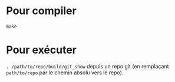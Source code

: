 

# Pour compiler
`make`

# Pour exécuter
`. /path/to/repo/build/git_show` depuis un repo git (en remplaçant `path/to/repo` par le chemin absolu vers le repo).
